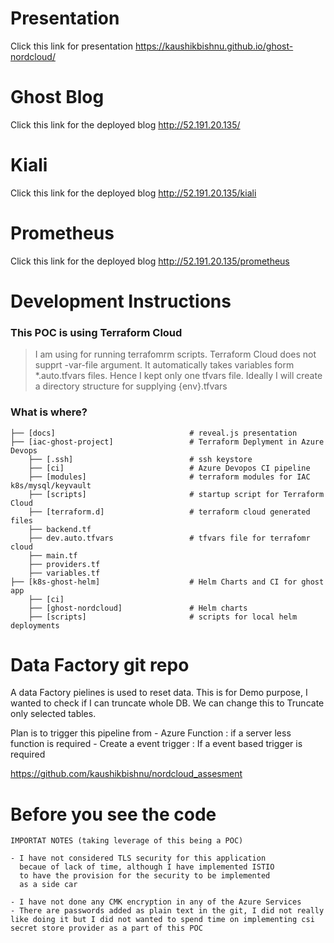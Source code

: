 # Presentation

Click this link for presentation https://kaushikbishnu.github.io/ghost-nordcloud/

# Ghost Blog

Click this link for the deployed blog http://52.191.20.135/

# Kiali

Click this link for the deployed blog http://52.191.20.135/kiali

# Prometheus

Click this link for the deployed blog http://52.191.20.135/prometheus

# Development Instructions

### This POC is using Terraform Cloud 
>I am using  for running terrafomrm scripts.
Terraform Cloud does not supprt -var-file argument.
It automatically takes variables form *.auto.tfvars files.
Hence I kept only one tfvars file. Ideally I will create a directory structure for supplying {env}.tfvars


### What is where?

    
    ├── [docs]                              # reveal.js presentation
    ├── [iac-ghost-project]                 # Terraform Deplyment in Azure Devops
        ├── [.ssh]                          # ssh keystore 
        ├── [ci]                            # Azure Devopos CI pipeline
        ├── [modules]                       # terraform modules for IAC k8s/mysql/keyvault            
        ├── [scripts]                       # startup script for Terraform Cloud
        ├── [terraform.d]                   # terraform cloud generated files
        ├── backend.tf                      
        ├── dev.auto.tfvars                 # tfvars file for terrafomr cloud
        ├── main.tf
        ├── providers.tf
        ├── variables.tf
    ├── [k8s-ghost-helm]                    # Helm Charts and CI for ghost app     
        ├── [ci]
        ├── [ghost-nordcloud]               # Helm charts
        ├── [scripts]                       # scripts for local helm deployments

# Data Factory git repo

A data Factory pielines is used to reset data. This is for Demo purpose, I wanted to check if I can truncate whole DB.
We can change this to Truncate only selected tables.

Plan is to trigger this pipeline from 
    - Azure Function : if a server less function is required
    - Create a event trigger : If a event based trigger is required

https://github.com/kaushikbishnu/nordcloud_assesment

# Before you see the code

    IMPORTAT NOTES (taking leverage of this being a POC)
    
    - I have not considered TLS security for this application 
      becaue of lack of time, although I have implemented ISTIO 
      to have the provision for the security to be implemented 
      as a side car

    - I have not done any CMK encryption in any of the Azure Services
    - There are passwords added as plain text in the git, I did not really like doing it but I did not wanted to spend time on implementing csi secret store provider as a part of this POC

      




